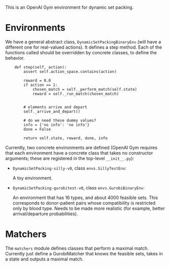 
This is an OpenAI Gym environment for dynamic set packing. 

# Environments

We have a general abstract class, `DynamicSetPackingBinaryEnv` (will have a different one for real-valued actions). It defines a step method. Each of the functions called should be overridden by concrete classes, to define the behavior.

        def step(self, action):
            assert self.action_space.contains(action)

            reward = 0.0
            if action == 1:
                chosen_match = self._perform_match(self.state)
                reward = self._run_match(chosen_match)
    
    
            # elements arrive and depart
            self._arrive_and_depart()
    
            # do we need these dummy values?
            info = {'no info': 'no info'}
            done = False

            return self.state, reward, done, info
	    
Currently, two concrete environments are defined (OpenAI Gym requires that each environment have a concrete class that takes no constructor arguments; these are registered in the top-level `__init__.py`):

- `DynamicSetPacking-silly-v0`, class `envs.SillyTestEnv`:

	A toy environment.

- `DynamicSetPacking-gurobitest-v0`, class `envs.GurobiBinaryEnv`:
	
	An environment that has 16 types, and about 4000 feasible sets. This corresponds to donor-patient pairs whose compatibility is restricted only by blood type. Needs to be made more realistic (for example, better arrival/departure probabilities).

# Matchers

The `matchers` module defines classes that perform a maximal match. Currently just define a GurobiMatcher that knows the feasible sets, takes in a state and outputs a maximal match.
